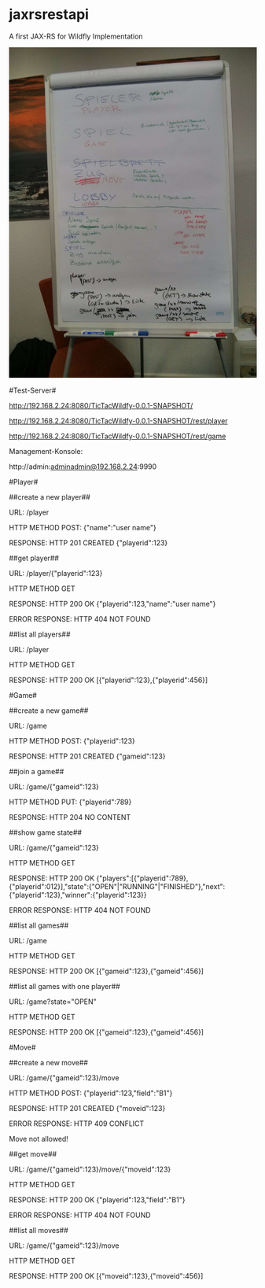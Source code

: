 jaxrsrestapi
============

A first JAX-RS for Wildfly Implementation

![Brainstorming](brainstorming.jpg)

#Test-Server#

http://192.168.2.24:8080/TicTacWildfy-0.0.1-SNAPSHOT/

http://192.168.2.24:8080/TicTacWildfy-0.0.1-SNAPSHOT/rest/player

http://192.168.2.24:8080/TicTacWildfy-0.0.1-SNAPSHOT/rest/game

Management-Konsole:

http://admin:adminadmin@192.168.2.24:9990

#Player#

##create a new player##

URL: /player

HTTP METHOD POST: {"name":"user name"}

RESPONSE: HTTP 201 CREATED {"playerid":123}

##get player##

URL: /player/{"playerid":123}

HTTP METHOD GET

RESPONSE: HTTP 200 OK {"playerid":123,"name":"user name"}

ERROR RESPONSE: HTTP 404 NOT FOUND

##list all players##

URL: /player

HTTP METHOD GET

RESPONSE: HTTP 200 OK [{"playerid":123},{"playerid":456}]

#Game#

##create a new game##

URL: /game

HTTP METHOD POST: {"playerid":123}

RESPONSE: HTTP 201 CREATED {"gameid":123}

##join a game##

URL: /game/{"gameid":123}

HTTP METHOD PUT: {"playerid":789}

RESPONSE: HTTP 204 NO CONTENT

##show game state##

URL: /game/{"gameid":123}

HTTP METHOD GET

RESPONSE: HTTP 200 OK {"players":[{"playerid":789},{"playerid":012}],"state":{"OPEN"|"RUNNING"|"FINISHED"},"next":{"playerid":123},"winner":{"playerid":123}}

ERROR RESPONSE: HTTP 404 NOT FOUND

##list all games##

URL: /game

HTTP METHOD GET

RESPONSE: HTTP 200 OK [{"gameid":123},{"gameid":456}]

##list all games with one player##

URL: /game?state="OPEN"

HTTP METHOD GET

RESPONSE: HTTP 200 OK [{"gameid":123},{"gameid":456}]

#Move#

##create a new move##

URL: /game/{"gameid":123}/move

HTTP METHOD POST: {"playerid":123,"field":"B1"}

RESPONSE: HTTP 201 CREATED {"moveid":123}

ERROR RESPONSE: HTTP 409 CONFLICT

Move not allowed!

##get move##

URL: /game/{"gameid":123}/move/{"moveid":123}

HTTP METHOD GET

RESPONSE: HTTP 200 OK {"playerid":123,"field":"B1"}

ERROR RESPONSE: HTTP 404 NOT FOUND

##list all moves##

URL: /game/{"gameid":123}/move

HTTP METHOD GET

RESPONSE: HTTP 200 OK [{"moveid":123},{"moveid":456}]

